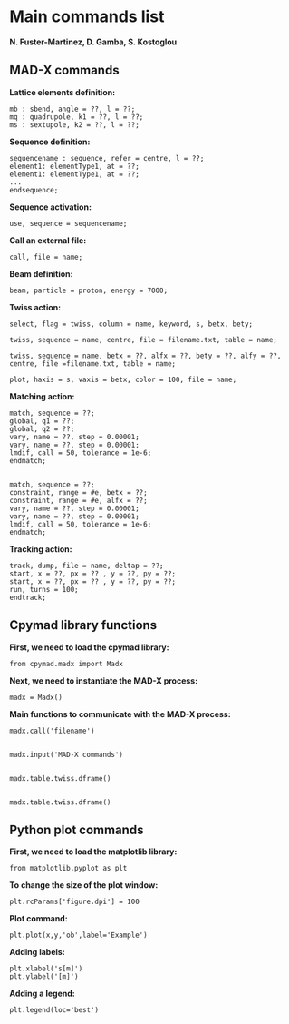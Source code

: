 # Main commands list

**N. Fuster-Marti­nez, D. Gamba, S. Kostoglou** 

## MAD-X commands

**Lattice elements definition:**
        
    mb : sbend, angle = ??, l = ??; 
    mq : quadrupole, k1 = ??, l = ??;
    ms : sextupole, k2 = ??, l = ??;

**Sequence definition:**

    sequencename : sequence, refer = centre, l = ??;
    element1: elementType1, at = ??;
    element1: elementType1, at = ??;
    ...
    endsequence;

**Sequence activation:**

    use, sequence = sequencename;

**Call an external file:**

    call, file = name;

**Beam definition:**

    beam, particle = proton, energy = 7000;

**Twiss action:**

    select, flag = twiss, column = name, keyword, s, betx, bety;
    
	twiss, sequence = name, centre, file = filename.txt, table = name;
    
    twiss, sequence = name, betx = ??, alfx = ??, bety = ??, alfy = ??, centre, file =filename.txt, table = name;
    
    plot, haxis = s, vaxis = betx, color = 100, file = name;
   
**Matching action:**

	match, sequence = ??;
	global, q1 = ??;
	global, q2 = ??;
	vary, name = ??, step = 0.00001;
	vary, name = ??, step = 0.00001;
	lmdif, call = 50, tolerance = 1e-6;
	endmatch;

	
	match, sequence = ??;
	constraint, range = #e, betx = ??;
	constraint, range = #e, alfx = ??;
	vary, name = ??, step = 0.00001;
	vary, name = ??, step = 0.00001;
	lmdif, call = 50, tolerance = 1e-6;
	endmatch;


**Tracking action:**


	track, dump, file = name, deltap = ??;
	start, x = ??, px = ?? , y = ??, py = ??;
	start, x = ??, px = ?? , y = ??, py = ??;
	run, turns = 100;
    endtrack;   

        
## Cpymad library functions

**First, we need to load the cpymad library:**
	
	from cpymad.madx import Madx
	
**Next, we need to instantiate the MAD-X process:**
 	
	madx = Madx()
  	
**Main functions to communicate with the MAD-X process:**

	madx.call('filename')
	
	
	madx.input('MAD-X commands')
	
	
	madx.table.twiss.dframe()
 
    
    madx.table.twiss.dframe()

 
## Python plot commands

**First, we need to load the matplotlib library:**
    
    from matplotlib.pyplot as plt 

**To change the size of the plot window:**

	plt.rcParams['figure.dpi'] = 100

**Plot command:**

	plt.plot(x,y,'ob',label='Example')

**Adding labels:**

	plt.xlabel('s[m]')
	plt.ylabel('[m]')
	
**Adding a legend:**

	plt.legend(loc='best')     
